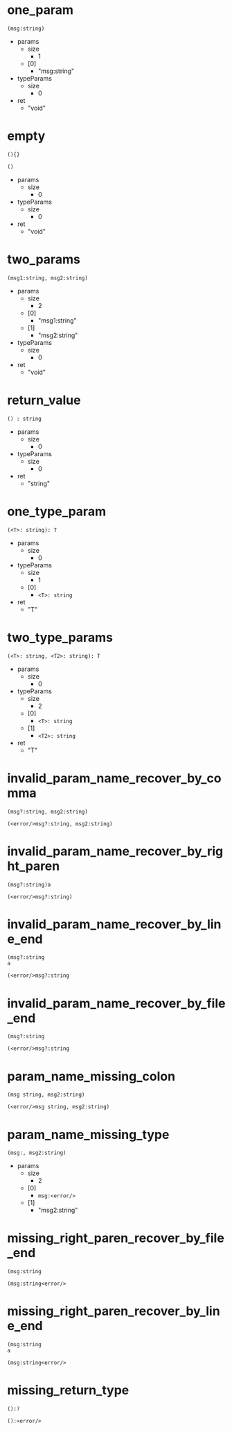 # one_param

```dexscript
(msg:string)
```

* params
    * size
        * 1
    * [0]
        * "msg:string"
* typeParams
    * size
        * 0
* ret
    * "void"

# empty

```dexscript
(){}
```

```dexscript
()
```

* params
    * size
        * 0
* typeParams
    * size
        * 0
* ret
    * "void"

# two_params

```dexscript
(msg1:string, msg2:string)
```

* params
    * size
        * 2
    * [0]
        * "msg1:string"
    * [1]
        * "msg2:string"
* typeParams
    * size
        * 0
* ret
    * "void"

# return_value

```dexscript
() : string
```

* params
    * size
        * 0
* typeParams
    * size
        * 0
* ret
    * "string"

# one_type_param

```dexscript
(<T>: string): T
```

* params
    * size
        * 0
* typeParams
    * size
        * 1
    * [0]
        * `<T>: string`
* ret
    * "T"

# two_type_params

```dexscript
(<T>: string, <T2>: string): T
```

* params
    * size
        * 0
* typeParams
    * size
        * 2
    * [0]
        * `<T>: string`
    * [1]
        * `<T2>: string`
* ret
    * "T"

# invalid_param_name_recover_by_comma

```dexscript
(msg?:string, msg2:string)
```

```dexscript
(<error/>msg?:string, msg2:string)
```

# invalid_param_name_recover_by_right_paren

```dexscript
(msg?:string)a
```

```dexscript
(<error/>msg?:string)
```

# invalid_param_name_recover_by_line_end

```dexscript
(msg?:string
a
```

```dexscript
(<error/>msg?:string
```

# invalid_param_name_recover_by_file_end

```dexscript
(msg?:string
```

```dexscript
(<error/>msg?:string
```

# param_name_missing_colon

```dexscript
(msg string, msg2:string)
```

```dexscript
(<error/>msg string, msg2:string)
```

# param_name_missing_type

```dexscript
(msg:, msg2:string)
```

* params
    * size
        * 2
    * [0]
        * `msg:<error/>`
    * [1]
        * "msg2:string"

# missing_right_paren_recover_by_file_end

```dexscript
(msg:string
```

```dexscript
(msg:string<error/>
```

# missing_right_paren_recover_by_line_end

```dexscript
(msg:string
a
```

```dexscript
(msg:string<error/>
```

# missing_return_type

```dexscript
():?
```

```dexscript
():<error/>
```

















